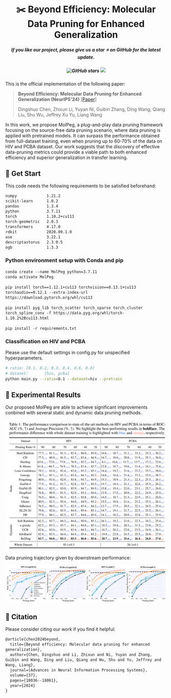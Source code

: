 <h1 align="center"> ✂️ Beyond Efficiency: Molecular Data Pruning for Enhanced Generalization </a></h2>
<h5 align="center"> If you like our project, please give us a star ⭐ on GitHub for the latest update.</h5>


<h5 align="center">


  ![GitHub stars](https://img.shields.io/github/stars/Data-reindeer/MolPeg.svg) ![](https://img.shields.io/badge/license-MIT-blue) 

</h5>

This is the official implementation of the following paper: 

> **Beyond Efficiency: Molecular Data Pruning for Enhanced Generalization (NeurIPS'24)** [[Paper](https://arxiv.org/abs/2409.01081)]
>
> Dingshuo Chen, Zhixun Li, Yuyan Ni, Guibin Zhang, Ding Wang, Qiang Liu, Shu Wu, Jeffrey Xu Yu, Liang Wang

In this work, we propose MolPeg, a plug-and-play data pruning framework  focusing on the source-free data pruning scenario, where data pruning is applied with pretrained models.  It can surpass the performance obtained from full-dataset training, even when pruning up to 60-70% of the data on HIV and PCBA dataset. Our work suggests that the discovery of effective data-pruning metrics could provide a viable path to both enhanced efficiency and superior generalization in transfer learning.


## 🚀 Get Start

This code needs the following requirements to be satisfied beforehand:

```
numpy             1.21.2
scikit-learn      1.0.2
pandas            1.3.4
python            3.7.11
torch             1.10.2+cu113
torch-geometric   2.0.3
transformers      4.17.0
rdkit             2020.09.1.0
ase               3.22.1
descriptastorus   2.3.0.5
ogb               1.3.3
```

### Python environment setup with Conda and pip

```shell
conda create --name MolPeg python=3.7.11
conda activate MolPeg

pip install torch==1.12.1+cu113 torchvision==0.13.1+cu113 torchaudio==0.12.1 --extra-index-url https://download.pytorch.org/whl/cu113

pip install pyg_lib torch_scatter torch_sparse torch_cluster torch_spline_conv -f https://data.pyg.org/whl/torch-1.10.2%2Bcu113.html

pip install -r requirements.txt
```

### **Classification on HIV and PCBA**

Please use the default settings in config.py for unspecified hyperparameters.

```bash
# ratio: [0.1, 0.2, 0.3, 0.4, 0.6, 0.8]
# dataset:       [hiv, pcba]
python main.py --ratio=0.1 --dataset=hiv --pretrain
```



## 🧰 Experimental Results

Our proposed MolPeg are able to achieve significant improvements conbined with several static and dynamic data pruning methods.

<img src="results.png" style="zoom:50%;" >

Data pruning trajectory given by downstream performance:

<img src="plot.png">




## 🤗 Citation

Please consider citing our work if you find it helpful:

```
@article{chen2024beyond,
  title={Beyond efficiency: Molecular data pruning for enhanced generalization},
  author={Chen, Dingshuo and Li, Zhixun and Ni, Yuyan and Zhang, Guibin and Wang, Ding and Liu, Qiang and Wu, Shu and Yu, Jeffrey and Wang, Liang},
  journal={Advances in Neural Information Processing Systems},
  volume={37},
  pages={18036--18061},
  year={2024}
}
```
